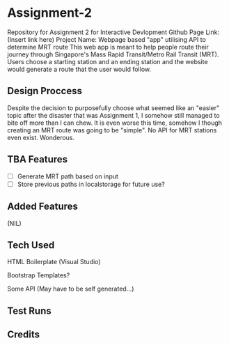 # Assignment-2
Repository for Assignment 2 for Interactive Devlopment
Github Page Link: (Insert link here)
Project Name: Webpage based "app" utilising API to determine MRT route
This web app is meant to help people route their journey through Singapore's Mass Rapid Transit/Metro Rail Transit (MRT). Users choose a starting station and an ending station and the website would generate a route that the user would follow.

## Design Proccess
Despite the decision to purposefully choose what seemed like an "easier" topic after the disaster that was Assignment 1, I somehow still managed to bite off more than I can chew. It is even worse this time, somehow I though creating an MRT route was going to be "simple". No API for MRT stations even exist. Wonderous.

## TBA Features
- [ ] Generate MRT path based on input
- [ ] Store previous paths in localstorage for future use?

## Added Features
(NIL)

## Tech Used
HTML Boilerplate (Visual Studio)

Bootstrap Templates?

Some API (May have to be self generated...)

## Test Runs

## Credits
